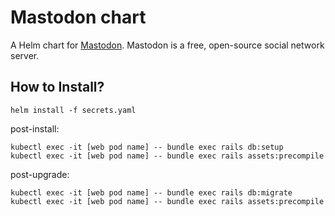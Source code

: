 # Mastodon chart

A Helm chart for [Mastodon](https://github.com/tootsuite/mastodon). Mastodon is a free, open-source social network server.

## How to Install?

``` shell
helm install -f secrets.yaml
```

post-install:
```
kubectl exec -it [web pod name] -- bundle exec rails db:setup
kubectl exec -it [web pod name] -- bundle exec rails assets:precompile
```

post-upgrade:
```
kubectl exec -it [web pod name] -- bundle exec rails db:migrate
kubectl exec -it [web pod name] -- bundle exec rails assets:precompile
```
